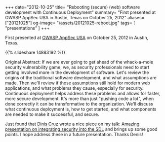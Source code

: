 +++
date="2012-10-25"
title= "Rebooting (secure) (web) software development with Continuous Deployment"
summary= "First presented at OWASP AppSec USA in Austin, Texas on October 25, 2012"
aliases= ["20121025"]
og-image= "/assets/20121025-reboot.jpg"
tags= [ "presentations" ]
+++

First presented at [OWASP AppSec USA](http://www.appsecusa.org/) on October 25, 2012 in Austin, Texas.

{{% slideshare 14883192 %}}


Original Abstract: If we are ever going to get ahead of the
whack-a-mole security vulnerability game, we, as security
professionals need to start getting involved more in the development
of software. Let's review the origins of the traditional software
development, and what assumptions are made. Then we'll review if those
assumptions still hold for modern web applications, and what problems
they cause, especially for security. Continuous deployment helps
address these problems and allows for faster, more secure
development. It's more than just "pushing code a lot", when done
correctly it can be transformative to the organization. We'll discuss
what continuous deployment is, how to get started, and what components
are needed to make it successful, and secure.

Just found that [Dinis Cruz](http://blog.diniscruz.com) wrote a nice
piece on my talk: [Amazing presentation on integrating security into
the SDL](http://blog.diniscruz.com/2012/10/amazing-presentation-on-integrating.html) and brings up some good points.  I hope address these in a future
presentation.  Thanks Denis!
